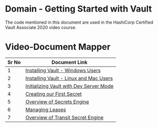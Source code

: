 # Domain  - Getting Started with Vault

The code mentioned in this document are used in the HashiCorp Certified Vault Associate 2020 video course.


# Video-Document Mapper

| Sr No | Document Link |
| ------ | ------ |
| 1 | [Installing Vault - Windows Users][PlDa] |
| 2 | [Installing Vault - Linux and Mac Users][PlDb] |
| 3 | [Initializing Vault with Dev Server Mode][PlDc] |
| 4 | [Creating our First Secret][PlDd] |
| 5 | [Overview of Secrets Engine][PlDe] |
| 6 | [Managing Leases][PlDf] |
| 7 | [Overview of Transit Secret Engine][PlDg] |


   [PlDa]: <https://github.com/ajay75/hashicorp-certified-vault-associate/blob/master/Domain%201%20-%20Getting%20Started%20with%20Vault/install-vault-windows.md>
   [PlDb]: <https://github.com/ajay75/hashicorp-certified-vault-associate/blob/master/Domain%201%20-%20Getting%20Started%20with%20Vault/install-vault-unix.md>
   [PlDc]: <https://github.com/ajay75/hashicorp-certified-vault-associate/blob/master/Domain%201%20-%20Getting%20Started%20with%20Vault/dev-mode.md>
   [PlDd]: <https://github.com/ajay75/hashicorp-certified-vault-associate/blob/master/Domain%201%20-%20Getting%20Started%20with%20Vault/managing-secrets.md>
   [PlDe]: <https://github.com/ajay75/hashicorp-certified-vault-associate/blob/master/Domain%201%20-%20Getting%20Started%20with%20Vault/secret-engine.md>
   [PlDf]: <https://github.com/ajay75/hashicorp-certified-vault-associate/blob/master/Domain%201%20-%20Getting%20Started%20with%20Vault/lease-management.md>
   [PlDg]: <https://github.com/ajay75/hashicorp-certified-vault-associate/blob/master/Domain%201%20-%20Getting%20Started%20with%20Vault/transit-engine.md>

